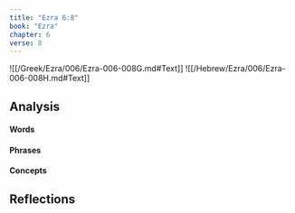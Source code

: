 ```yaml
---
title: "Ezra 6:8"
book: "Ezra"
chapter: 6
verse: 8
---
```

![[/Greek/Ezra/006/Ezra-006-008G.md#Text]]
![[/Hebrew/Ezra/006/Ezra-006-008H.md#Text]]

## Analysis

#### Words

#### Phrases

#### Concepts

## Reflections
